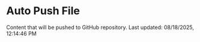 # Auto Push File

Content that will be pushed to GitHub repository.
Last updated: 08/18/2025, 12:14:46 PM